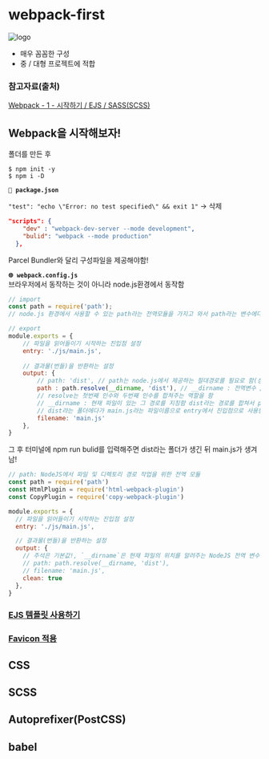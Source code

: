 # webpack-first
![logo](https://user-images.githubusercontent.com/59958929/125202104-14bbbe80-e2ad-11eb-8427-d8730b0b37de.png)
- 매우 꼼꼼한 구성
- 중 / 대형 프로젝트에 적합

### 참고자료(출처)
[Webpack - 1 - 시작하기 / EJS / SASS(SCSS)](https://heropy.blog/2017/10/18/webpack_1_start_ejs_sass/)

## Webpack을 시작해보자!
폴더를 만든 후 
```
$ npm init -y
$ npm i -D 
```
**`🧩 package.json`**<br>

`"test": "echo \"Error: no test specified\" && exit 1"` -> 삭제
```json
"scripts": {
    "dev" : "webpack-dev-server --mode development",
    "bulid": "webpack --mode production"
  },
```
Parcel Bundler와 달리 구성파일을 제공해야함!<br>

**`🌐 webpack.config.js`**<br>
브라우저에서 동작하는 것이 아니라 node.js환경에서 동작함
```jsx
// import
const path = require('path');
// node.js 환경에서 사용할 수 있는 path라는 전역모듈을 가지고 와서 path라는 변수에다가 할당함

// export
module.exports = {
    // 파일을 읽어들이기 시작하는 진입점 설정
    entry: './js/main.js',
    
    // 결과물(번들)을 반환하는 설정
    output: {
        // path: 'dist', // path는 node.js에서 제공하는 절대경로를 필요로 함(상대경로로 하면 안됨!)
        path : path.resolve(__dirname, 'dist'), // __dirname : 전역변수 // dist라는 폴더에다가 반환하겠다는 의미
        // resolve는 첫번째 인수와 두번째 인수를 합쳐주는 역할을 함
        // __dirname : 현재 파일이 있는 그 경로를 지칭함 dist라는 경로를 합쳐서 path에다가 제공함
        // dist라는 폴더에다가 main.js라는 파일이름으로 entry에서 진입점으로 사용한 main.js에 연결된 내용들을 번들로 만들어서 합쳐서 내어줌
        filename: 'main.js' 
    },
}
```

그 후 터미널에 npm run bulid를 입력해주면 dist라는 폴더가 생긴 뒤 main.js가 생겨남!
```jsx
// path: NodeJS에서 파일 및 디렉토리 경로 작업을 위한 전역 모듈
const path = require('path')
const HtmlPlugin = require('html-webpack-plugin')
const CopyPlugin = require('copy-webpack-plugin')

module.exports = {
  // 파일을 읽어들이기 시작하는 진입점 설정
  entry: './js/main.js',

  // 결과물(번들)을 반환하는 설정
  output: {
    // 주석은 기본값!, `__dirname`은 현재 파일의 위치를 알려주는 NodeJS 전역 변수
    // path: path.resolve(__dirname, 'dist'),
    // filename: 'main.js',
    clean: true
  },
}
```


### [EJS 템플릿 사용하기](./docs/EJS.md)
### [Favicon 적용](./docs/Favicon.md)

## CSS

    
## SCSS



## Autoprefixer(PostCSS)


 
## babel

